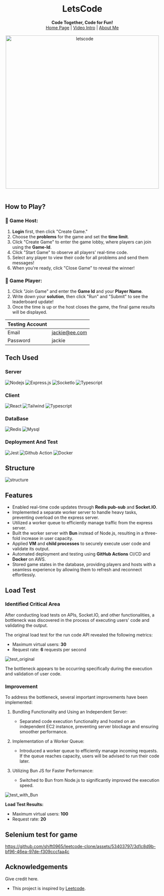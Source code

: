 <div align="center">
  <br>
  <h1>LetsCode</h1>
  <strong>Code Together, Code for Fun!</strong>
  <div align="center">
    <a href="https://letscode.courater.com/">Home Page</a> |
    <a href="https://drive.google.com/file/d/1mEXF2dGyqi4U4Kx2WkBKsURcxzXcRzSY/view?usp=sharing">Video Intro</a> |
    <a href="https://shift0965.github.io/portfolio/">About Me</a>
    <br>
    <br>
    <img width="500" alt="letscode" src="https://github.com/shift0965/leetcode-clone/assets/53403797/b32f6601-5003-491a-8a67-3cf1f4f34db4">
</div>
</div>
<br>

## How to Play?

### 👑 Game Host:

1. **Login** first, then click "Create Game."
2. Choose the **problems** for the game and set the **time limit**.
3. Click "Create Game" to enter the game lobby, where players can join using the **Game-Id**.
4. Click "Start Game" to observe all players' real-time code.
5. Select any player to view their code for all problems and send them messages!
6. When you're ready, click "Close Game" to reveal the winner!

### 🥳 Game Player:

1. Click "Join Game" and enter the **Game Id** and your **Player Name**.
2. Write down your **solution**, then click "Run" and "Submit" to see the leaderboard update!
3. Once the time is up or the host closes the game, the final game results will be displayed.

| Testing Account |               |
| --------------- | ------------- |
| Email           | jackie@ee.com |
| Password        | jackie        |

## Tech Used

### Server

![Nodejs](https://img.shields.io/badge/Nodejs-3C873A?style=for-the-badge&labelColor=black&logo=node.js&logoColor=3C873A)
![Express.js](https://img.shields.io/badge/Express.js-000000?style=for-the-badge&logo=express&logoColor=white)
![SocketIo](https://img.shields.io/badge/Socket.io-010101?&style=for-the-badge&logo=Socket.io&logoColor=white)
![Typescript](https://img.shields.io/badge/Typescript-007acc?style=for-the-badge&labelColor=black&logo=typescript&logoColor=007acc)<br/>

### Client

![React](https://img.shields.io/badge/-React-61DBFB?style=for-the-badge&labelColor=black&logo=react&logoColor=61DBFB)
![Tailwind](https://img.shields.io/badge/Tailwind_CSS-092749?style=for-the-badge&logo=tailwindcss&logoColor=06B6D4&labelColor=000000)
![Typescript](https://img.shields.io/badge/Typescript-007acc?style=for-the-badge&labelColor=black&logo=typescript&logoColor=007acc)

### DataBase

![Redis](https://img.shields.io/badge/redis-%23DD0031.svg?&style=for-the-badge&logo=redis&logoColor=white)
![Mysql](https://img.shields.io/badge/MySQL-005C84?style=for-the-badge&logo=mysql&logoColor=white)

### Deployment And Test

![Jest](https://img.shields.io/badge/Jest-C21325?style=for-the-badge&logo=jest&logoColor=white)
![Github Action](https://img.shields.io/badge/GitHub_Actions-2088FF?style=for-the-badge&logo=github-actions&logoColor=white)
![Docker](https://img.shields.io/badge/Docker-2CA5E0?style=for-the-badge&logo=docker&logoColor=white)

## Structure

![structure](https://github.com/shift0965/leetcode-clone/assets/53403797/89487b94-eb4c-4caf-977c-74b9b5a6f018)

## Features

- Enabled real-time code updates through **Redis pub-sub** and **Socket.IO**.
- Implemented a separate worker server to handle heavy tasks, preventing overload on the express server.
- Utilized a worker queue to efficiently manage traffic from the express server.
- Built the worker server with **Bun** instead of Node.js, resulting in a three-fold increase in user capacity.
- Applied **VM** and **child processes** to securely execute user code and validate its output.
- Automated deployment and testing using **GitHub Actions** CI/CD and **Docker** on AWS.
- Stored game states in the database, providing players and hosts with a seamless experience by allowing them to refresh and reconnect effortlessly.

## Load Test

### Identified Critical Area

After conducting load tests on APIs, Socket.IO, and other functionalities, a bottleneck was discovered in the process of executing users' code and validating the output.

The original load test for the run code API revealed the following metrics:

- Maximum virtual users: **30**
- Request rate: **6** requests per second

![test_original](https://github.com/shift0965/leetcode-clone/assets/53403797/efb8061f-3a2c-4459-b2df-972039b42442)

The bottleneck appears to be occurring specifically during the execution and validation of user code.

### Improvement

To address the bottleneck, several important improvements have been implemented:

1. Bundling Functionality and Using an Independent Server:

   - Separated code execution functionality and hosted on an independent EC2 instance, preventing server blockage and ensuring smoother performance.

2. Implementation of a Worker Queue:

   - Introduced a worker queue to efficiently manage incoming requests. If the queue reaches capacity, users will be advised to run their code later.

3. Utilizing Bun JS for Faster Performance:
   - Switched to Bun from Node.js to significantly improved the execution speed.

![test_with_Bun](https://github.com/shift0965/leetcode-clone/assets/53403797/1019e697-a4a1-4970-8fc0-9df84324fe61)

**Load Test Results:**

- Maximum virtual users: **100**
- Request rate: **20**

## Selenium test for game

https://github.com/shift0965/leetcode-clone/assets/53403797/3d1c8d9b-bf96-46ea-97de-f309cccfaa4c

## Acknowledgements

Give credit here.

- This project is inspired by [Leetcode](https://leetcode.com/problemset/all/).
